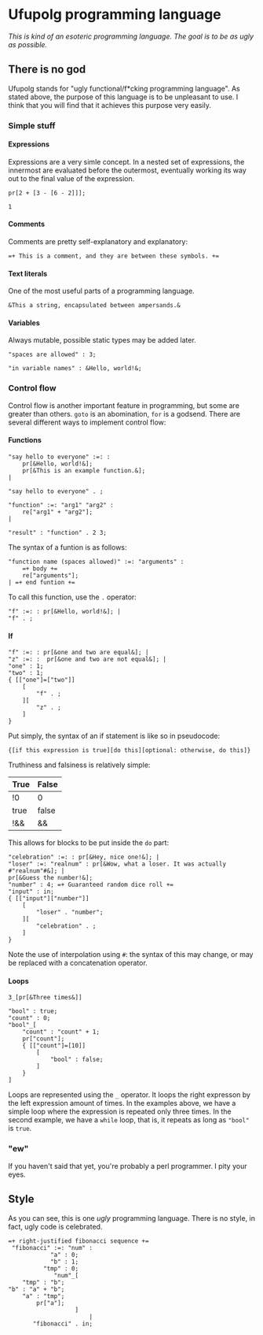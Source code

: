 # Ufupolg programming language

*This is kind of an esoteric programming language.
The goal is to be as ugly as possible.*

## There is no god

Ufupolg stands for "ugly functional/f\*cking programming language".
As stated above, the purpose of this language is to be unpleasant to use.
I think that you will find that it achieves this purpose very easily.

### Simple stuff

#### Expressions

Expressions are a very simle concept. In a nested set of expressions, the
innermost are evaluated before the outermost, eventually working its way
out to the final value of the expression.

```
pr[2 + [3 - [6 - 2]]];
```

`1`

#### Comments

Comments are pretty self-explanatory and explanatory:

`=+ This is a comment, and they are between these symbols. +=`

#### Text literals

One of the most useful parts of a programming language.

`&This a string, encapsulated between ampersands.&`

#### Variables

Always mutable, possible static types may be added later.

`"spaces are allowed" : 3;`

`"in variable names" : &Hello, world!&;`

### Control flow

Control flow is another important feature in programming, but some are
greater than others. `goto` is an abomination, `for` is a godsend. There are
several different ways to implement control flow:

#### Functions

```
"say hello to everyone" :=: :
    pr[&Hello, world!&];
    pr[&This is an example function.&];
|

"say hello to everyone" . ;

"function" :=: "arg1" "arg2" :
    re["arg1" + "arg2"];
|

"result" : "function" . 2 3;
```

The syntax of a funtion is as follows:

```
"function name (spaces allowed)" :=: "arguments" :
    =+ body +=
    re["arguments"];
| =+ end funtion +=
```

To call this function, use the `.` operator:

```
"f" :=: : pr[&Hello, world!&]; |
"f" . ;
```

#### If

```
"f" :=: : pr[&one and two are equal&]; |
"z" :=: :  pr[&one and two are not equal&]; |
"one" : 1;
"two" : 1;
{ [["one"]=["two"]]
    [
        "f" . ;
    ][
        "z" . ;
    ]
}
```

Put simply, the syntax of an if statement is like so in pseudocode:

`{[if this expression is true][do this][optional: otherwise, do this]}`

Truthiness and falsiness is relatively simple:

| True | False |
| ---- | ----- |
| !0   | 0     |
| true | false |
| !&&  | &&    |

This allows for blocks to be put inside the `do` part:

```
"celebration" :=: : pr[&Hey, nice one!&]; |
"loser" :=: "realnum" : pr[&Wow, what a loser. It was actually #"realnum"#&]; |
pr[&Guess the number!&];
"number" : 4; =+ Guaranteed random dice roll +=
"input" : in;
{ [["input"]["number"]]
    [
        "loser" . "number";
    ][
        "celebration" . ;
    ]
}
```

Note the use of interpolation using `#`: the syntax of this may change, or may
be replaced with a concatenation operator.

#### Loops

```
3_[pr[&Three times&]]

"bool" : true;
"count" : 0;
"bool"_[
    "count" : "count" + 1;
    pr["count"];
    { [["count"]=[10]]
        [
            "bool" : false;
        ]
    }
]

```

Loops are represented using the `_` operator. It loops the right expresson
by the left expression amount of times. In the examples above, we have a
simple loop where the expression is repeated only three times. In the second
example, we have a `while` loop, that is, it repeats as long as `"bool"` is
`true`.

### "ew"

If you haven't said that yet, you're probably a perl programmer. I pity your eyes.

## Style

As you can see, this is one *ugly* programming language. There is no style, in fact,
ugly code is celebrated.

```
=+ right-justified fibonacci sequence +=
 "fibonacci" :=: "num" :
            "a" : 0;
            "b" : 1;
          "tmp" : 0;
             "num"_[
    "tmp" : "b";
"b" : "a" + "b";
    "a" : "tmp";
        pr["a"];
                   ]
                       |
       "fibonacci" . in;
```
